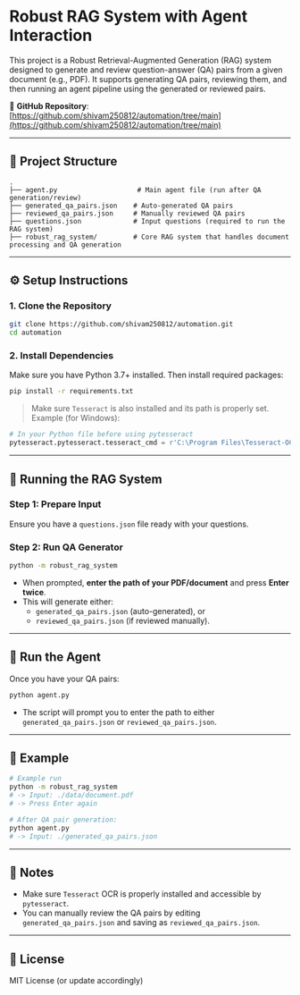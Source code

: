 # Robust RAG System with Agent Interaction

This project is a Robust Retrieval-Augmented Generation (RAG) system designed to generate and review question-answer (QA) pairs from a given document (e.g., PDF). It supports generating QA pairs, reviewing them, and then running an agent pipeline using the generated or reviewed pairs.

🔗 **GitHub Repository**: [https://github.com/shivam250812/automation/tree/main](https://github.com/shivam250812/automation/tree/main)

---

## 📁 Project Structure

```
.
├── agent.py                    # Main agent file (run after QA generation/review)
├── generated_qa_pairs.json    # Auto-generated QA pairs
├── reviewed_qa_pairs.json     # Manually reviewed QA pairs
├── questions.json             # Input questions (required to run the RAG system)
├── robust_rag_system/         # Core RAG system that handles document processing and QA generation
```

---

## ⚙️ Setup Instructions

### 1. Clone the Repository

```bash
git clone https://github.com/shivam250812/automation.git
cd automation
```

### 2. Install Dependencies

Make sure you have Python 3.7+ installed. Then install required packages:

```bash
pip install -r requirements.txt
```

> Make sure `Tesseract` is also installed and its path is properly set.  
> Example (for Windows):

```python
# In your Python file before using pytesseract
pytesseract.pytesseract.tesseract_cmd = r'C:\Program Files\Tesseract-OCR\tesseract.exe'
```

---

## 🧠 Running the RAG System

### Step 1: Prepare Input

Ensure you have a `questions.json` file ready with your questions.

### Step 2: Run QA Generator

```bash
python -m robust_rag_system
```

- When prompted, **enter the path of your PDF/document** and press **Enter twice**.
- This will generate either:
  - `generated_qa_pairs.json` (auto-generated), or
  - `reviewed_qa_pairs.json` (if reviewed manually).

---

## 🤖 Run the Agent

Once you have your QA pairs:

```bash
python agent.py
```

- The script will prompt you to enter the path to either `generated_qa_pairs.json` or `reviewed_qa_pairs.json`.

---

## 🧾 Example

```bash
# Example run
python -m robust_rag_system
# -> Input: ./data/document.pdf
# -> Press Enter again

# After QA pair generation:
python agent.py
# -> Input: ./generated_qa_pairs.json
```

---

## 🧠 Notes

- Make sure `Tesseract` OCR is properly installed and accessible by `pytesseract`.
- You can manually review the QA pairs by editing `generated_qa_pairs.json` and saving as `reviewed_qa_pairs.json`.

---

## 📄 License

MIT License (or update accordingly)
